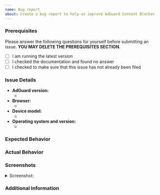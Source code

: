 ```yaml
---
name: Bug report
about: Create a bug report to help us improve AdGuard Content Blocker
---
```


### Prerequisites

Please answer the following questions for yourself before submitting an issue. **YOU MAY DELETE THE PREREQUISITES SECTION.**

- [ ] I am running the latest version
- [ ] I checked the documentation and found no answer
- [ ] I checked to make sure that this issue has not already been filed

### Issue Details

<!--- Please include all relevant details about the environment you experienced the bug in -->

- **AdGuard version:**
  - <!-- (e.g. v2.3.7) -->
- **Browser:**
  - <!-- (e.g. Samsung Internet) -->
- **Device model:**
  - <!-- (e.g. Google Pixel 3 XL) -->
- **Operating system and version:**
  - <!-- (e.g. Android 7.1.2) -->

### Expected Behavior

<!-- A clear and concise description of what you expected to happen. -->

### Actual Behavior

<!-- A clear and concise description of what actually happened. -->

### Screenshots

<!-- If applicable, add screenshots to help explain your problem. -->

<details><summary>Screenshot:</summary>

<!--- drag and drop, upload or paste your screenshot to this area-->

</details>

### Additional Information

<!-- Add any other context about the problem here. -->
